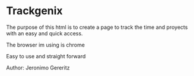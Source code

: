 # Trackgenix
The purpose of this html is to create a page to track the time and proyects with an easy and quick access.

The browser im using is chrome

Easy to use and straight forward

Author: Jeronimo Gereritz